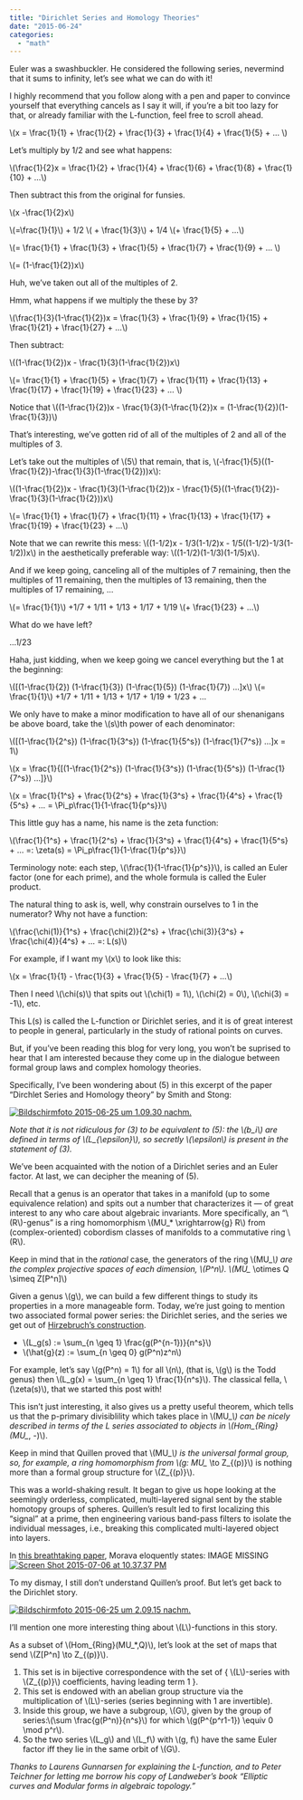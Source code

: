 ```yaml
---
title: "Dirichlet Series and Homology Theories"
date: "2015-06-24"
categories: 
  - "math"
---
```


Euler was a swashbuckler. He considered the following series, nevermind that it sums to infinity, let’s see what we can do with it!

I highly recommend that you follow along with a pen and paper to convince yourself that everything cancels as I say it will, if you’re a bit too lazy for that, or already familiar with the L-function, feel free to scroll ahead.

\\(x = \frac{1}{1} + \frac{1}{2} + \frac{1}{3} + \frac{1}{4} + \frac{1}{5} + … \\)

Let’s multiply by 1/2 and see what happens:

\\(\frac{1}{2}x = \frac{1}{2} + \frac{1}{4} + \frac{1}{6} + \frac{1}{8} + \frac{1}{10} + …\\)

Then subtract this from the original for funsies.

\\(x -\frac{1}{2}x\\)

\\(=\frac{1}{1}\\) + 1/2 \\( + \frac{1}{3}\\) + 1/4 \\(+ \frac{1}{5} + …\\)

\\(= \frac{1}{1} + \frac{1}{3} + \frac{1}{5} + \frac{1}{7} + \frac{1}{9} + … \\)

\\(= (1-\frac{1}{2})x\\)

Huh, we’ve taken out all of the multiples of 2.

Hmm, what happens if we multiply the these by 3?

\\(\frac{1}{3}(1-\frac{1}{2})x = \frac{1}{3} + \frac{1}{9} + \frac{1}{15} + \frac{1}{21} + \frac{1}{27} + …\\)

Then subtract:

\\((1-\frac{1}{2})x - \frac{1}{3}(1-\frac{1}{2})x\\)

\\(= \frac{1}{1} + \frac{1}{5} + \frac{1}{7} + \frac{1}{11} + \frac{1}{13} + \frac{1}{17} + \frac{1}{19} + \frac{1}{23} + … \\)

Notice that \\((1-\frac{1}{2})x - \frac{1}{3}(1-\frac{1}{2})x = (1-\frac{1}{2})(1-\frac{1}{3})\\)

That’s interesting, we’ve gotten rid of all of the multiples of 2 and all of the multiples of 3.

Let’s take out the multiples of \\(5\\) that remain, that is, \\(-\frac{1}{5}((1-\frac{1}{2})-\frac{1}{3}(1-\frac{1}{2}))x\\):

\\((1-\frac{1}{2})x - \frac{1}{3}(1-\frac{1}{2})x - \frac{1}{5}((1-\frac{1}{2})-\frac{1}{3}(1-\frac{1}{2}))x\\)

\\(= \frac{1}{1} + \frac{1}{7} + \frac{1}{11} + \frac{1}{13} + \frac{1}{17} + \frac{1}{19} + \frac{1}{23} + …\\)

Note that we can rewrite this mess: \\((1-1/2)x - 1/3(1-1/2)x - 1/5((1-1/2)-1/3(1-1/2))x\\) in the aesthetically preferable way: \\((1-1/2)(1-1/3)(1-1/5)x\\).

And if we keep going, canceling all of the multiples of 7 remaining, then the multiples of 11 remaining, then the multiples of 13 remaining, then the multiples of 17 remaining, …

\\(= \frac{1}{1}\\) +1/7 + 1/11 + 1/13 + 1/17 + 1/19 \\(+ \frac{1}{23} + …\\)

What do we have left?

…1/23

Haha, just kidding, when we keep going we cancel everything but the 1 at the beginning:

\\([(1-\frac{1}{2}) (1-\frac{1}{3}) (1-\frac{1}{5}) (1-\frac{1}{7}) …]x\\) \\(= \frac{1}{1}\\) +1/7 + 1/11 + 1/13 + 1/17 + 1/19 + 1/23 + …

We only have to make a minor modification to have all of our shenanigans be above board, take the \\(s\\)th power of each denominator:

\\([(1-\frac{1}{2^s}) (1-\frac{1}{3^s}) (1-\frac{1}{5^s}) (1-\frac{1}{7^s}) …]x = 1\\)

\\(x = \frac{1}{[(1-\frac{1}{2^s}) (1-\frac{1}{3^s}) (1-\frac{1}{5^s}) (1-\frac{1}{7^s}) …]}\\)

\\(x = \frac{1}{1^s} + \frac{1}{2^s} + \frac{1}{3^s} + \frac{1}{4^s} + \frac{1}{5^s} + … = \Pi_p\frac{1}{1-\frac{1}{p^s}}\\)

This little guy has a name, his name is the zeta function:

\\(\frac{1}{1^s} + \frac{1}{2^s} + \frac{1}{3^s} + \frac{1}{4^s} + \frac{1}{5^s} + … =: \zeta(s) = \Pi_p\frac{1}{1-\frac{1}{p^s}}\\)

Terminology note: each step, \\(\frac{1}{1-\frac{1}{p^s}}\\), is called an Euler factor (one for each prime), and the whole formula is called the Euler product.

The natural thing to ask is, well, why constrain ourselves to 1 in the numerator? Why not have a function:

\\(\frac{\chi(1)}{1^s} + \frac{\chi(2)}{2^s} + \frac{\chi(3)}{3^s} + \frac{\chi(4)}{4^s} + … =: L(s)\\)

For example, if I want my \\(x\\) to look like this:

\\(x = \frac{1}{1} - \frac{1}{3} + \frac{1}{5} - \frac{1}{7} + …\\)

Then I need \\(\chi(s)\\) that spits out \\(\chi(1) = 1\\), \\(\chi(2) = 0\\), \\(\chi(3) = -1\\), etc.

This L(s) is called the L-function or Dirichlet series, and it is of great interest to people in general, particularly in the study of rational points on curves.

But, if you’ve been reading this blog for very long, you won’t be suprised to hear that I am interested because they come up in the dialogue between formal group laws and complex homology theories.

Specifically, I’ve been wondering about (5) in this excerpt of the paper “Dirchlet Series and Homology theory” by Smith and Stong:

[![Bildschirmfoto 2015-06-25 um 1.09.30 nachm.](/images/wp-content/uploads/2015/06/Bildschirmfoto-2015-06-25-um-1.09.30-nachm..png)](/images/wp-content/uploads/2015/06/Bildschirmfoto-2015-06-25-um-1.09.30-nachm..png)

_Note that it is not ridiculous for (3) to be equivalent to (5): the \\(b_i\\) are defined in terms of \\(L\_{\epsilon}\\), so secretly \\(\epsilon\\) is present in the statement of (3)._

We’ve been acquainted with the notion of a Dirichlet series and an Euler factor. At last, we can decipher the meaning of (5).

Recall that a genus is an operator that takes in a manifold (up to some equivalence relation) and spits out a number that characterizes it — of great interest to any who care about algebraic invariants. More specifically, an “\\(R\\)-genus” is a ring homomorphism \\(MU_* \xrightarrow{g} R\\) from (complex-oriented) cobordism classes of manifolds to a commutative ring \\(R\\).

Keep in mind that in the _rational_ case, the generators of the ring \\(MU\_*\\) are the complex projective spaces of each dimension, \\(P^n\\). \\(MU\_* \otimes Q \simeq Z[P^n]\\)

Given a genus \\(g\\), we can build a few different things to study its properties in a more manageable form. Today, we’re just going to mention two associated formal power series: the Dirichlet series, and the series we get out of [Hirzebruch’s construction](http://www.map.mpim-bonn.mpg.de/Formal_group_laws_and_genera#Hirzebruch_genera).

- \\(L_g(s) := \sum_{n \geq 1} \frac{g(P^{n-1})}{n^s}\\)
- \\(\hat{g}(z) := \sum_{n \geq 0} g(P^n)z^n\\)

For example, let’s say \\(g(P^n) = 1\\) for all \\(n\\), (that is, \\(g\\) is the Todd genus) then \\(L_g(x) = \sum_{n \geq 1} \frac{1}{n^s}\\). The classical fella, \\(\zeta(s)\\), that we started this post with!

This isn’t just interesting, it also gives us a pretty useful theorem, which tells us that the p-primary divisiblility which takes place in \\(MU\_*\\) can be nicely described in terms of the L series associated to objects in \\(Hom_{Ring}(MU\_*, -)\\).

Keep in mind that Quillen proved that \\(MU_*\\) is the universal formal group, so, for example, a ring homomorphism from \\(g: MU\_* \to Z_{(p)}\\) is nothing more than a formal group structure for \\(Z_{(p)}\\).

This was a world-shaking result. It began to give us hope looking at the seemingly orderless, complicated, multi-layered signal sent by the stable homotopy groups of spheres. Quillen’s result led to first localizing this “signal” at a prime, then engineering various band-pass filters to isolate the individual messages, i.e., breaking this complicated multi-layered object into layers.

In [this breathtaking paper](http://arxiv.org/pdf/0707.3216v1.pdf), Morava eloquently states: IMAGE MISSING [![Screen Shot 2015-07-06 at 10.37.37 PM](/images/wp-content/uploads/2015/06/Screen-Shot-2015-07-06-at-10.37.37-PM.png)](/images/wp-content/uploads/2015/06/Screen-Shot-2015-07-06-at-10.37.37-PM.png)

To my dismay, I still don’t understand Quillen’s proof. But let’s get back to the Dirichlet story.

[![Bildschirmfoto 2015-06-25 um 2.09.15 nachm.](/images/wp-content/uploads/2015/06/Bildschirmfoto-2015-06-25-um-2.09.15-nachm..png)](/images/wp-content/uploads/2015/06/Bildschirmfoto-2015-06-25-um-2.09.15-nachm..png)

I’ll mention one more interesting thing about \\(L\\)-functions in this story.

As a subset of \\(Hom\_{Ring}(MU\_*,Q)\\), let’s look at the set of maps that send \\(Z[P^n] \to Z\_{(p)}\\).

1. This set is in bijective correspondence with the set of { \\(L\\)-series with \\(Z_{(p)}\\) coefficients, having leading term 1 }.
2. This set is endowed with an abelian group structure via the multiplication of \\(L\\)-series (series beginning with 1 are invertible).
3. Inside this group, we have a subgroup, \\(G\\), given by the group of series:\\(\sum \frac{g(P^n)}{n^s}\\) for which \\(g(P^{p^r1-1}) \equiv 0 \mod p^r\\).
4. So the two series \\(L_g\\) and \\(L_f\\) with \\(g, f\\) have the same Euler factor iff they lie in the same orbit of \\(G\\).

_Thanks to Laurens Gunnarsen for explaining the L-function, and to Peter Teichner for letting me borrow his copy of Landweber’s book “Elliptic curves and Modular forms in algebraic topology.”_

